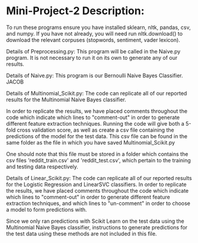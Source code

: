 # Mini-Project-2 Description:

To run these programs ensure you have installed sklearn, nltk, pandas, csv, and numpy. If you have not already, you will need run nltk.download() to download the relevant corpuses (stopwords, sentiment, vader lexicon).

Details of Preprocessing.py:
This program will be called in the Naive.py program. It is not necessary to run it on its own to generate any of our results. 

Details of Naive.py: 
This program is our Bernoulli Naive Bayes Classifier.
JACOB

Details of Multinomial_Scikit.py:
The code can replicate all of our reported results for the Multinomial Naive Bayes classifier.

In order to replicate the results, we have placed comments throughout the code which indicate which lines to "comment-out" in order to generate different feature extraction techniques. Running the code will give both a 5-fold cross validation score, as well as create a csv file containing the predictions of the model for the test data. This csv file can be found in the same folder as the file in which you have saved Multinomial_Scikit.py

One should note that this file must be stored in a folder which contains the csv files 'reddit_train.csv' and 'reddit_test.csv', which pertain to the training and testing data respectively. 

Details of Linear_Scikit.py:
The code can replicate all of our reported results for the Logistic Regression and LinearSVC classifiers. In order to replicate the results, we have placed comments throughout the code which indicate which lines to "comment-out" in order to generate different feature extraction techniques, and which lines to "un-comment" in order to choose a model to form predictions with. 

Since we only ran predictions with Scikit Learn on the test data using the Multinomial Naive Bayes classifier, instructions to generate predictions for the test data using these methods are not included in this file. 





